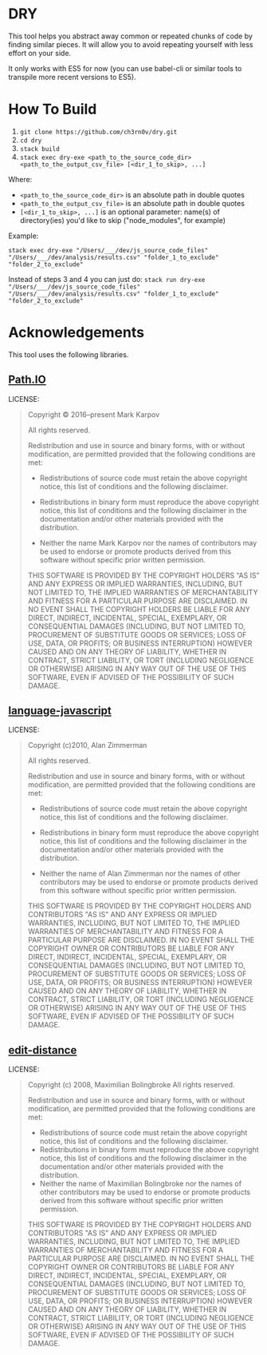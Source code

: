 # DRY

This tool helps you abstract away common or repeated chunks of code by finding similar pieces.
It will allow you to avoid repeating yourself with less effort on your side.

It only works with ES5 for now (you can use babel-cli or similar tools to transpile more recent versions to ES5).

# How To Build

1. `git clone https://github.com/ch3rn0v/dry.git`
2. `cd dry`
3. `stack build`
4. `stack exec dry-exe <path_to_the_source_code_dir> <path_to_the_output_csv_file> [<dir_1_to_skip>, ...]`

Where:

- `<path_to_the_source_code_dir>` is an absolute path in double quotes
- `<path_to_the_output_csv_file>` is an absolute path in double quotes
- `[<dir_1_to_skip>, ...]` is an optional parameter: name(s) of directory(ies) you'd like to skip ("node_modules", for example)

Example:

`stack exec dry-exe "/Users/___/dev/js_source_code_files" "/Users/___/dev/analysis/results.csv" "folder_1_to_exclude" "folder_2_to_exclude"`

Instead of steps 3 and 4 you can just do:
`stack run dry-exe "/Users/___/dev/js_source_code_files" "/Users/___/dev/analysis/results.csv" "folder_1_to_exclude" "folder_2_to_exclude"`

# Acknowledgements

This tool uses the following libraries.

## [Path.IO](https://github.com/mrkkrp/path-io)

LICENSE:

> Copyright © 2016–present Mark Karpov
>
> All rights reserved.
>
> Redistribution and use in source and binary forms, with or without modification, are permitted provided that the following conditions are met:
>
> - Redistributions of source code must retain the above copyright notice, this list of conditions and the following disclaimer.
>
> - Redistributions in binary form must reproduce the above copyright notice, this list of conditions and the following disclaimer in the documentation and/or other materials provided with the distribution.
>
> - Neither the name Mark Karpov nor the names of contributors may be used to endorse or promote products derived from this software without specific prior written permission.
>
> THIS SOFTWARE IS PROVIDED BY THE COPYRIGHT HOLDERS “AS IS” AND ANY EXPRESS OR IMPLIED WARRANTIES, INCLUDING, BUT NOT LIMITED TO, THE IMPLIED WARRANTIES OF MERCHANTABILITY AND FITNESS FOR A PARTICULAR PURPOSE ARE DISCLAIMED. IN NO EVENT SHALL THE COPYRIGHT HOLDERS BE LIABLE FOR ANY DIRECT, INDIRECT, INCIDENTAL, SPECIAL, EXEMPLARY, OR CONSEQUENTIAL DAMAGES (INCLUDING, BUT NOT LIMITED TO, PROCUREMENT OF SUBSTITUTE GOODS OR SERVICES; LOSS OF USE, DATA, OR PROFITS; OR BUSINESS INTERRUPTION) HOWEVER CAUSED AND ON ANY THEORY OF LIABILITY, WHETHER IN CONTRACT, STRICT LIABILITY, OR TORT (INCLUDING NEGLIGENCE OR OTHERWISE) ARISING IN ANY WAY OUT OF THE USE OF THIS SOFTWARE, EVEN IF ADVISED OF THE POSSIBILITY OF SUCH DAMAGE.

## [language-javascript](https://github.com/erikd/language-javascript)

LICENSE:

> Copyright (c)2010, Alan Zimmerman
>
> All rights reserved.
>
> Redistribution and use in source and binary forms, with or without
> modification, are permitted provided that the following conditions are met:
>
> - Redistributions of source code must retain the above copyright
>   notice, this list of conditions and the following disclaimer.
>
> - Redistributions in binary form must reproduce the above
>   copyright notice, this list of conditions and the following
>   disclaimer in the documentation and/or other materials provided
>   with the distribution.
>
> - Neither the name of Alan Zimmerman nor the names of other
>   contributors may be used to endorse or promote products derived
>   from this software without specific prior written permission.
>
> THIS SOFTWARE IS PROVIDED BY THE COPYRIGHT HOLDERS AND CONTRIBUTORS
> "AS IS" AND ANY EXPRESS OR IMPLIED WARRANTIES, INCLUDING, BUT NOT
> LIMITED TO, THE IMPLIED WARRANTIES OF MERCHANTABILITY AND FITNESS FOR
> A PARTICULAR PURPOSE ARE DISCLAIMED. IN NO EVENT SHALL THE COPYRIGHT
> OWNER OR CONTRIBUTORS BE LIABLE FOR ANY DIRECT, INDIRECT, INCIDENTAL,
> SPECIAL, EXEMPLARY, OR CONSEQUENTIAL DAMAGES (INCLUDING, BUT NOT
> LIMITED TO, PROCUREMENT OF SUBSTITUTE GOODS OR SERVICES; LOSS OF USE,
> DATA, OR PROFITS; OR BUSINESS INTERRUPTION) HOWEVER CAUSED AND ON ANY
> THEORY OF LIABILITY, WHETHER IN CONTRACT, STRICT LIABILITY, OR TORT
> (INCLUDING NEGLIGENCE OR OTHERWISE) ARISING IN ANY WAY OUT OF THE USE
> OF THIS SOFTWARE, EVEN IF ADVISED OF THE POSSIBILITY OF SUCH DAMAGE.

## [edit-distance](https://github.com/batterseapower/edit-distance)

LICENSE:

> Copyright (c) 2008, Maximilian Bolingbroke
> All rights reserved.
>
> Redistribution and use in source and binary forms, with or without modification, are permitted
> provided that the following conditions are met:
>
> - Redistributions of source code must retain the above copyright notice, this list of
>   conditions and the following disclaimer.
> - Redistributions in binary form must reproduce the above copyright notice, this list of
>   conditions and the following disclaimer in the documentation and/or other materials
>   provided with the distribution.
> - Neither the name of Maximilian Bolingbroke nor the names of other contributors may be used to
>   endorse or promote products derived from this software without specific prior written permission.
>
> THIS SOFTWARE IS PROVIDED BY THE COPYRIGHT HOLDERS AND CONTRIBUTORS "AS IS" AND ANY EXPRESS OR
> IMPLIED WARRANTIES, INCLUDING, BUT NOT LIMITED TO, THE IMPLIED WARRANTIES OF MERCHANTABILITY AND
> FITNESS FOR A PARTICULAR PURPOSE ARE DISCLAIMED. IN NO EVENT SHALL THE COPYRIGHT OWNER OR
> CONTRIBUTORS BE LIABLE FOR ANY DIRECT, INDIRECT, INCIDENTAL, SPECIAL, EXEMPLARY, OR CONSEQUENTIAL
> DAMAGES (INCLUDING, BUT NOT LIMITED TO, PROCUREMENT OF SUBSTITUTE GOODS OR SERVICES; LOSS OF USE,
> DATA, OR PROFITS; OR BUSINESS INTERRUPTION) HOWEVER CAUSED AND ON ANY THEORY OF LIABILITY, WHETHER
> IN CONTRACT, STRICT LIABILITY, OR TORT (INCLUDING NEGLIGENCE OR OTHERWISE) ARISING IN ANY WAY OUT
> OF THE USE OF THIS SOFTWARE, EVEN IF ADVISED OF THE POSSIBILITY OF SUCH DAMAGE.
